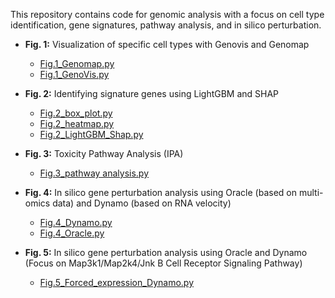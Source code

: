 This repository contains code for genomic analysis with a focus on cell type identification, gene signatures, pathway analysis, and in silico perturbation.

* **Fig. 1:** Visualization of specific cell types with Genovis and Genomap
  * [Fig.1_Genomap.py](./Fig.1_Genomap.py)
  * [Fig.1_GenoVis.py](./Fig.1_GenoVis.py)

* **Fig. 2:** Identifying signature genes using LightGBM and SHAP
  * [Fig.2_box_plot.py](./Fig.2_box_plot.py)
  * [Fig.2_heatmap.py](./Fig.2_heatmap.py)
  * [Fig.2_LightGBM_Shap.py](./Fig.2_LightGBM_Shap.py)

* **Fig. 3:** Toxicity Pathway Analysis (IPA)
  * [Fig.3_pathway analysis.py](./Fig.3_pathway%20analysis.py)

* **Fig. 4:** In silico gene perturbation analysis using Oracle (based on multi-omics data) and Dynamo (based on RNA velocity)
  * [Fig.4_Dynamo.py](./Fig.4_Dynamo.py)
  * [Fig.4_Oracle.py](./Fig.4_Oracle.py)

* **Fig. 5:** In silico gene perturbation analysis using Oracle and Dynamo (Focus on Map3k1/Map2k4/Jnk B Cell Receptor Signaling Pathway)
  * [Fig.5_Forced_expression_Dynamo.py](./Fig.5_Forced_expression_Dynamo.py)
